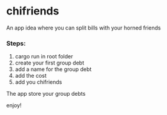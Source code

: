 # chifriends
An app idea where you can split bills with your horned friends

### Steps:
1. cargo run in root folder
2. create your first group debt
3. add a name for the group debt
4. add the cost 
5. add you chifriends

The app store your group debts

enjoy!